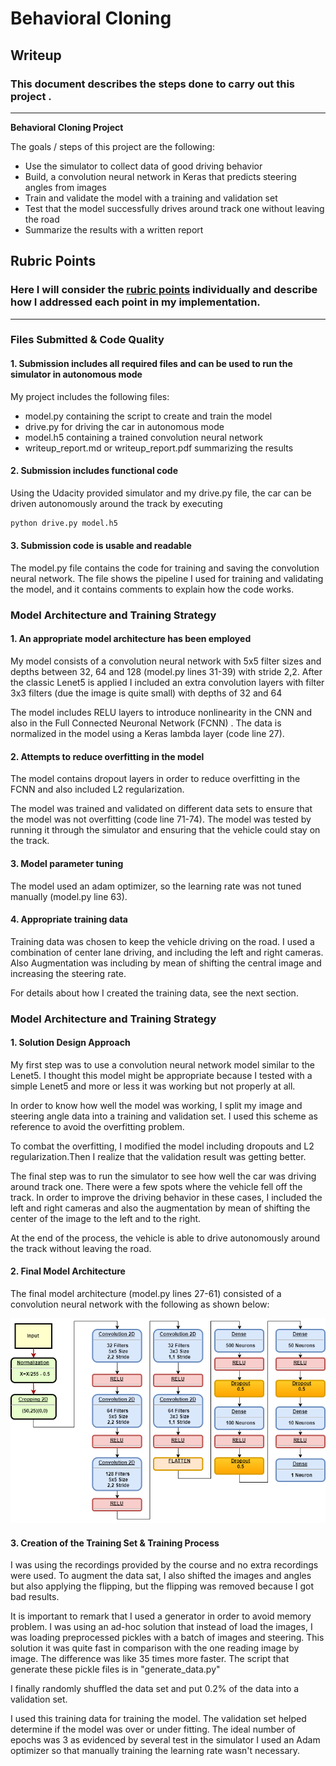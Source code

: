 # **Behavioral Cloning** 

## Writeup 

### This document describes the steps done to carry out this project .

---

**Behavioral Cloning Project**

The goals / steps of this project are the following:
* Use the simulator to collect data of good driving behavior
* Build, a convolution neural network in Keras that predicts steering angles from images
* Train and validate the model with a training and validation set
* Test that the model successfully drives around track one without leaving the road
* Summarize the results with a written report


[//]: # (Image References)

[image1]: ./images/CNN_Diagram.png "Model Visualization"
[image2]: ./examples/placeholder.png "Grayscaling"
[image3]: ./examples/placeholder_small.png "Recovery Image"
[image4]: ./examples/placeholder_small.png "Recovery Image"
[image5]: ./examples/placeholder_small.png "Recovery Image"
[image6]: ./examples/placeholder_small.png "Normal Image"
[image7]: ./examples/placeholder_small.png "Flipped Image"

## Rubric Points
### Here I will consider the [rubric points](https://review.udacity.com/#!/rubrics/432/view) individually and describe how I addressed each point in my implementation.  

---
### Files Submitted & Code Quality

#### 1. Submission includes all required files and can be used to run the simulator in autonomous mode

My project includes the following files:
* model.py containing the script to create and train the model
* drive.py for driving the car in autonomous mode
* model.h5 containing a trained convolution neural network 
* writeup_report.md or writeup_report.pdf summarizing the results

#### 2. Submission includes functional code
Using the Udacity provided simulator and my drive.py file, the car can be driven autonomously around the track by executing 
```sh
python drive.py model.h5
```

#### 3. Submission code is usable and readable

The model.py file contains the code for training and saving the convolution neural network. The file shows the pipeline I used for training and validating the model, and it contains comments to explain how the code works.

### Model Architecture and Training Strategy

#### 1. An appropriate model architecture has been employed

My model consists of a convolution neural network with 5x5 filter sizes and depths between 32, 64 and 128 (model.py lines 31-39)  with stride 2,2. After the classic Lenet5 is applied I included an extra convolution layers with filter 3x3 filters (due the image is quite small) with depths of 32 and 64

The model includes RELU layers to introduce nonlinearity in the CNN and also in the Full Connected Neuronal Network (FCNN) . The data is normalized in the model using a Keras lambda layer (code line 27). 

#### 2. Attempts to reduce overfitting in the model

The model contains dropout layers in order to reduce overfitting in the FCNN and also included L2 regularization. 

The model was trained and validated on different data sets to ensure that the model was not overfitting (code line 71-74). The model was tested by running it through the simulator and ensuring that the vehicle could stay on the track.

#### 3. Model parameter tuning

The model used an adam optimizer, so the learning rate was not tuned manually (model.py line 63).

#### 4. Appropriate training data

Training data was chosen to keep the vehicle driving on the road. I used a combination of center lane driving, and including the left and right cameras. Also Augmentation was including by mean of shifting the central image and increasing the steering rate.

For details about how I created the training data, see the next section. 

### Model Architecture and Training Strategy

#### 1. Solution Design Approach

My first step was to use a convolution neural network model similar to the Lenet5.  I thought this model might be appropriate because I tested with a simple Lenet5 and more or less it was working but not properly at all.

In order to know how well the model was working, I split my image and steering angle data into a training and validation set. I used this scheme as reference to avoid the overfitting problem.

To combat the overfitting, I modified the model including dropouts and L2 regularization.Then I realize that the validation result was getting better.

The final step was to run the simulator to see how well the car was driving around track one. There were a few spots where the vehicle fell off the track. In order to improve the driving behavior in these cases, I included the left and right cameras and also the augmentation by mean of shifting the center of the image to the left and to the right.

At the end of the process, the vehicle is able to drive autonomously around the track without leaving the road.

#### 2. Final Model Architecture

The final model architecture (model.py lines 27-61) consisted of a convolution neural network with the following as shown below: 

![alt text][image1]

#### 3. Creation of the Training Set & Training Process

I was using the recordings provided by the course and no extra recordings were used.  To augment the data sat, I also shifted the images and angles but also applying the flipping, but the flipping was removed because I got bad results.

It is important to remark that I used a generator in order to avoid memory problem. I was using an ad-hoc solution that instead of load the images, I was loading preprocessed pickles with a batch of images and steering. This solution it was quite fast in comparison with the one reading image by image. The difference was like 35 times more faster. The script that generate these pickle files is in "generate_data.py"

I finally randomly shuffled the data set and put 0.2% of the data into a validation set. 

I used this training data for training the model. The validation set helped determine if the model was over or under fitting. The ideal number of epochs was 3 as evidenced by several test in the simulator I used an Adam optimizer so that manually training the learning rate wasn't necessary.
